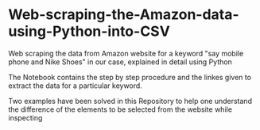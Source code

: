# Web-scraping-the-Amazon-data-using-Python-into-CSV

Web scraping the data from Amazon website for a keyword "say mobile phone and Nike Shoes" in our case, explained in detail using Python

The Notebook contains the step by step procedure and the linkes given to extract the data for a particular keyword.

Two examples have been solved in this Repository to help one understand the difference of the elements to be selected from the website while inspecting
